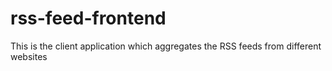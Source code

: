 # rss-feed-frontend
This is the client application which aggregates the RSS feeds from different websites
